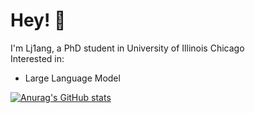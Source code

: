 # Hey! :wave:
I'm Lj1ang, a PhD student in University of Illinois Chicago  
Interested in:
- Large Language Model


[![Anurag's GitHub stats](https://github-readme-stats.vercel.app/api?username=Lj1ang)](https://github.com/anuraghazra/github-readme-stats)


